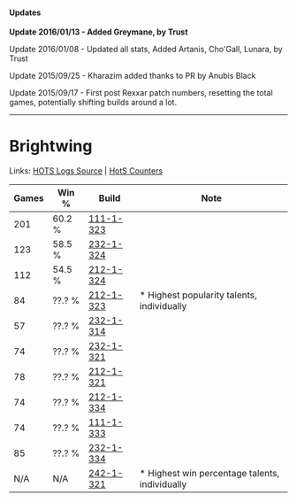 #### Updates
**Update 2016/01/13 - Added Greymane, by Trust**

Update 2016/01/08 - Updated all stats, Added Artanis, Cho'Gall, Lunara, by Trust

Update 2015/09/25 - Kharazim added thanks to PR by Anubis Black

Update 2015/09/17 - First post Rexxar patch numbers, resetting the total games, potentially shifting builds around a lot.

***

# Brightwing

Links: [HOTS Logs Source](https://www.hotslogs.com/Sitewide/HeroDetails?Hero=Brightwing) | [HotS Counters](http://hotscounters.com/#/hero/Brightwing)

Games  | Win %  | Build     | Note
-----  | -----  | -----     | ----
201    | 60.2 % | [111-1-323](http://www.heroesfire.com/hots/talent-calculator/brightwing#gOkR) | 
123    | 58.5 % | [232-1-324](http://www.heroesfire.com/hots/talent-calculator/brightwing#l08i) | 
112    | 54.5 % | [212-1-324](http://www.heroesfire.com/hots/talent-calculator/brightwing#kFJi) | 
84     | ??.? % | [212-1-323](http://www.heroesfire.com/hots/talent-calculator/brightwing#kFJh) | * Highest popularity talents, individually
57     | ??.? % | [232-1-314](http://www.heroesfire.com/hots/talent-calculator/brightwing#l08Y) | 
74     | ??.? % | [232-1-321](http://www.heroesfire.com/hots/talent-calculator/brightwing#l08f) | 
78     | ??.? % | [212-1-321](http://www.heroesfire.com/hots/talent-calculator/brightwing#kFJf) | 
74     | ??.? % | [212-1-334](http://www.heroesfire.com/hots/talent-calculator/brightwing#kFJs) | 
74     | ??.? % | [111-1-333](http://www.heroesfire.com/hots/talent-calculator/brightwing#gOkb) | 
85     | ??.? % | [232-1-334](http://www.heroesfire.com/hots/talent-calculator/brightwing#l08s) | 
N/A    | N/A    | [242-1-321](http://www.heroesfire.com/hots/talent-calculator/brightwing#lOZ9) | * Highest win percentage talents, individually
